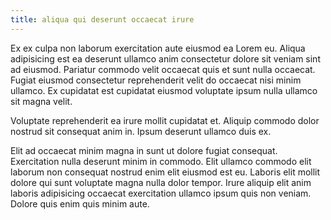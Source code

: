```yaml
---
title: aliqua qui deserunt occaecat irure
---
```


Ex ex culpa non laborum exercitation aute eiusmod ea Lorem eu. Aliqua adipisicing est ea deserunt ullamco anim consectetur dolore sit veniam sint ad eiusmod. Pariatur commodo velit occaecat quis et sunt nulla occaecat. Fugiat eiusmod consectetur reprehenderit velit do occaecat nisi minim ullamco. Ex cupidatat est cupidatat eiusmod voluptate ipsum nulla ullamco sit magna velit.

Voluptate reprehenderit ea irure mollit cupidatat et. Aliquip commodo dolor nostrud sit consequat anim in. Ipsum deserunt ullamco duis ex.

Elit ad occaecat minim magna in sunt ut dolore fugiat consequat. Exercitation nulla deserunt minim in commodo. Elit ullamco commodo elit laborum non consequat nostrud enim elit eiusmod est eu. Laboris elit mollit dolore qui sunt voluptate magna nulla dolor tempor. Irure aliquip elit anim laboris adipisicing occaecat exercitation ullamco ipsum quis non veniam. Dolore quis enim quis minim aute.